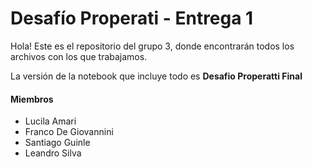 # Desafío Properati - Entrega 1

Hola! Este es el repositorio del grupo 3, donde encontrarán todos los archivos con los que trabajamos.

La versión de la notebook que incluye todo es **Desafio Properatti Final**

#### Miembros
- Lucila Amari
- Franco De Giovannini
- Santiago Guinle
- Leandro Silva
